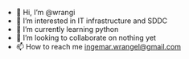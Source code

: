 - 👋 Hi, I’m @wrangi
- 👀 I’m interested in IT infrastructure and SDDC
- 🌱 I’m currently learning python
- 💞️ I’m looking to collaborate on nothing yet
- 📫 How to reach me ingemar.wrangel@gmail.com

<!---
wrangi/wrangi is a ✨ special ✨ repository because its `README.md` (this file) appears on your GitHub profile.
You can click the Preview link to take a look at your changes.
--->
